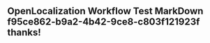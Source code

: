<properties
ms.topic="hero-topic"
ms.test1="hero-topic"
ms.test2="test"/>

## OpenLocalization Workflow Test MarkDown f95ce862-b9a2-4b42-9ce8-c803f121923f thanks!
